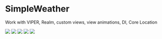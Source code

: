 # SimpleWeather
Work with VIPER, Realm, custom views, view animations, DI, Core Location

![](https://media.giphy.com/media/j45S11hlIKR29Rj6AI/giphy.gif)
![](https://media.giphy.com/media/jRGw9zTySdiSAgNIPK/giphy.gif)
![](https://media.giphy.com/media/cIbN4oLlah8EQzynM8/giphy.gif)
![](https://media.giphy.com/media/iiarSx4eIyrdO5PtXl/giphy.gif)
![](https://media.giphy.com/media/fucWwxew87SEc5wRlP/giphy.gif)
